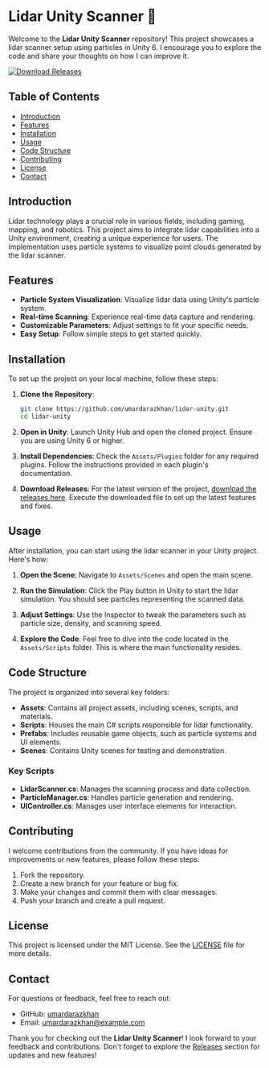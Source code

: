 # Lidar Unity Scanner 🌌

Welcome to the **Lidar Unity Scanner** repository! This project showcases a lidar scanner setup using particles in Unity 6. I encourage you to explore the code and share your thoughts on how I can improve it.

[![Download Releases](https://img.shields.io/badge/Download%20Releases-Click%20Here-brightgreen)](https://github.com/umardarazkhan/lidar-unity/releases)

## Table of Contents

- [Introduction](#introduction)
- [Features](#features)
- [Installation](#installation)
- [Usage](#usage)
- [Code Structure](#code-structure)
- [Contributing](#contributing)
- [License](#license)
- [Contact](#contact)

## Introduction

Lidar technology plays a crucial role in various fields, including gaming, mapping, and robotics. This project aims to integrate lidar capabilities into a Unity environment, creating a unique experience for users. The implementation uses particle systems to visualize point clouds generated by the lidar scanner.

## Features

- **Particle System Visualization**: Visualize lidar data using Unity's particle system.
- **Real-time Scanning**: Experience real-time data capture and rendering.
- **Customizable Parameters**: Adjust settings to fit your specific needs.
- **Easy Setup**: Follow simple steps to get started quickly.

## Installation

To set up the project on your local machine, follow these steps:

1. **Clone the Repository**:
   ```bash
   git clone https://github.com/umardarazkhan/lidar-unity.git
   cd lidar-unity
   ```

2. **Open in Unity**:
   Launch Unity Hub and open the cloned project. Ensure you are using Unity 6 or higher.

3. **Install Dependencies**:
   Check the `Assets/Plugins` folder for any required plugins. Follow the instructions provided in each plugin's documentation.

4. **Download Releases**:
   For the latest version of the project, [download the releases here](https://github.com/umardarazkhan/lidar-unity/releases). Execute the downloaded file to set up the latest features and fixes.

## Usage

After installation, you can start using the lidar scanner in your Unity project. Here's how:

1. **Open the Scene**:
   Navigate to `Assets/Scenes` and open the main scene.

2. **Run the Simulation**:
   Click the Play button in Unity to start the lidar simulation. You should see particles representing the scanned data.

3. **Adjust Settings**:
   Use the Inspector to tweak the parameters such as particle size, density, and scanning speed.

4. **Explore the Code**:
   Feel free to dive into the code located in the `Assets/Scripts` folder. This is where the main functionality resides.

## Code Structure

The project is organized into several key folders:

- **Assets**: Contains all project assets, including scenes, scripts, and materials.
- **Scripts**: Houses the main C# scripts responsible for lidar functionality.
- **Prefabs**: Includes reusable game objects, such as particle systems and UI elements.
- **Scenes**: Contains Unity scenes for testing and demonstration.

### Key Scripts

- **LidarScanner.cs**: Manages the scanning process and data collection.
- **ParticleManager.cs**: Handles particle generation and rendering.
- **UIController.cs**: Manages user interface elements for interaction.

## Contributing

I welcome contributions from the community. If you have ideas for improvements or new features, please follow these steps:

1. Fork the repository.
2. Create a new branch for your feature or bug fix.
3. Make your changes and commit them with clear messages.
4. Push your branch and create a pull request.

## License

This project is licensed under the MIT License. See the [LICENSE](LICENSE) file for more details.

## Contact

For questions or feedback, feel free to reach out:

- GitHub: [umardarazkhan](https://github.com/umardarazkhan)
- Email: umardarazkhan@example.com

Thank you for checking out the **Lidar Unity Scanner**! I look forward to your feedback and contributions. Don't forget to explore the [Releases](https://github.com/umardarazkhan/lidar-unity/releases) section for updates and new features!